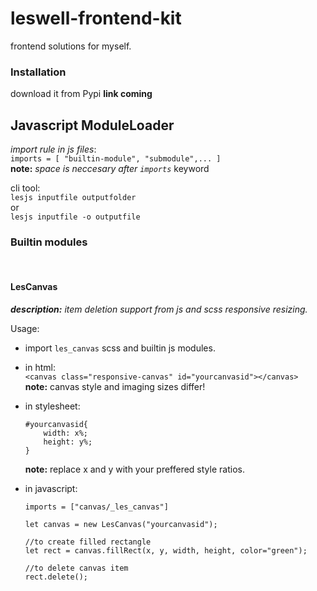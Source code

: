 # leswell-frontend-kit
frontend solutions for myself.

### Installation
download it from Pypi
**link coming**

## Javascript ModuleLoader

_import rule in js files_:\
` imports = [ "builtin-module", "submodule",... ] `\
**note:** _space is neccesary after `imports`_ keyword

cli tool:\
`lesjs inputfile outputfolder`\
or\
`lesjs inputfile -o outputfile`

### Builtin modules
<br>

#### LesCanvas

_**description:** item deletion support from js and scss responsive resizing._
<!-- TODO: recompose description -->

Usage:
* import `les_canvas` scss and builtin js modules. 
* in html:\
    `<canvas class="responsive-canvas" id="yourcanvasid"></canvas>`\
    **note:** canvas style and imaging sizes differ!
* in stylesheet:
    ```
    #yourcanvasid{
        width: x%;
        height: y%;
    }
    ```
    **note:** replace x and y with your preffered style ratios.
* in javascript:

    ```
    imports = ["canvas/_les_canvas"]

    let canvas = new LesCanvas("yourcanvasid");

    //to create filled rectangle
    let rect = canvas.fillRect(x, y, width, height, color="green");

    //to delete canvas item
    rect.delete();
    ```